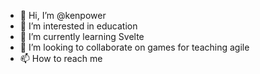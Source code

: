 - 👋 Hi, I’m @kenpower
- 👀 I’m interested in education
- 🌱 I’m currently learning Svelte
- 💞️ I’m looking to collaborate on games for teaching agile
- 📫 How to reach me 

<!---
kenpower/kenpower is a ✨ special ✨ repository because its `README.md` (this file) appears on your GitHub profile.
You can click the Preview link to take a look at your changes.
--->
